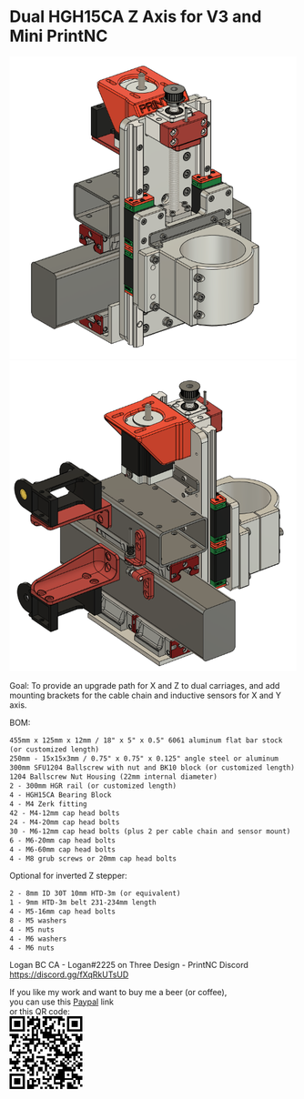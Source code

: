 # Dual HGH15CA Z Axis for V3 and Mini PrintNC

![Front](./Images/FrontIso.png) ![Back](./Images/BackIso.png)

Goal: To provide an upgrade path for X and Z to dual carriages, and add 
mounting brackets for the cable chain and inductive sensors for X and Y axis.

BOM: 

	455mm x 125mm x 12mm / 18" x 5" x 0.5" 6061 aluminum flat bar stock (or customized length)
	250mm - 15x15x3mm / 0.75" x 0.75" x 0.125" angle steel or aluminum
	300mm SFU1204 Ballscrew with nut and BK10 block (or customized length)
	1204 Ballscrew Nut Housing (22mm internal diameter)
	2 - 300mm HGR rail (or customized length)
	4 - HGH15CA Bearing Block
	4 - M4 Zerk fitting
	42 - M4-12mm cap head bolts
	24 - M4-20mm cap head bolts
	30 - M6-12mm cap head bolts (plus 2 per cable chain and sensor mount)
	6 - M6-20mm cap head bolts
	4 - M6-60mm cap head bolts
	4 - M8 grub screws or 20mm cap head bolts

Optional for inverted Z stepper: 

	2 - 8mm ID 30T 10mm HTD-3m (or equivalent)
	1 - 9mm HTD-3m belt 231-234mm length
	4 - M5-16mm cap head bolts
	8 - M5 washers
	4 - M5 nuts
	4 - M6 washers
	4 - M6 nuts



Logan BC CA - Logan#2225 on Three Design - PrintNC Discord
https://discord.gg/fXqRkUTsUD

If you like my work and want to buy me a beer (or coffee),  
you can use this [Paypal](https://www.paypal.com/donate/?hosted_button_id=QBMAY9ZB6N3F8) link    
or this QR code:  
![QRCode](QRCode.png)
